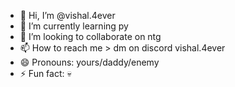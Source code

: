 - 👋 Hi, I’m @vishal.4ever
- 🌱 I’m currently learning py
- 💞️ I’m looking to collaborate on ntg
- 📫 How to reach me > dm on discord vishal.4ever
- 😄 Pronouns: yours/daddy/enemy
- ⚡ Fun fact: 💀

<!---
Vishal4ever/Vishal4ever is a ✨ special ✨ repository because its `README.md` (this file) appears on your GitHub profile.
You can click the Preview link to take a look at your changes.
--->

